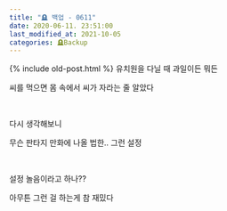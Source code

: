 ```yaml
---
title: "🪦 백업 - 0611"
date: 2020-06-11. 23:51:00
last_modified_at: 2021-10-05
categories: 🪦Backup
---
```

{% include old-post.html %}
유치원을 다닐 때 과일이든 뭐든

씨를 먹으면 몸 속에서 씨가 자라는 줄 알았다

​

다시 생각해보니

무슨 판타지 만화에 나올 법한.. 그런 설정

​

설정 놀음이라고 하나??

아무튼 그런 걸 하는게 참 재밌다